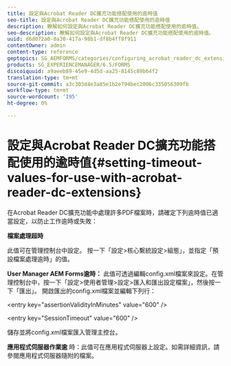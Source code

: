 ```yaml
---
title: 設定與Acrobat Reader DC擴充功能搭配使用的逾時值
seo-title: 設定與Acrobat Reader DC擴充功能搭配使用的逾時值
description: 瞭解如何設定與Acrobat Reader DC擴充功能搭配使用的逾時值。
seo-description: 瞭解如何設定與Acrobat Reader DC擴充功能搭配使用的逾時值。
uuid: d6d072a0-0a30-417a-98b1-df8b4ff8f911
contentOwner: admin
content-type: reference
geptopics: SG_AEMFORMS/categories/configuring_acrobat_reader_dc_extensions
products: SG_EXPERIENCEMANAGER/6.5/FORMS
discoiquuid: a9aeeb89-45e9-4d5d-aa25-8145c89b64f2
translation-type: tm+mt
source-git-commit: a3c303d4e3a85e1b2e794bec2006c335056309fb
workflow-type: tm+mt
source-wordcount: '195'
ht-degree: 0%

---
```



# 設定與Acrobat Reader DC擴充功能搭配使用的逾時值{#setting-timeout-values-for-use-with-acrobat-reader-dc-extensions}

在Acrobat Reader DC擴充功能中處理許多PDF檔案時，請確定下列逾時值已適當設定，以防止工作逾時或失敗：

**檔案處理超時**

此值可在管理控制台中設定。 按一下「設定>核心繫統設定>組態」，並指定「預設檔案處理逾時」的值。

**User Manager AEM Forms逾時：** 此值可透過編輯config.xml檔案來設定。在管理控制台中，按一下「設定>使用者管理>設定>匯入和匯出設定檔案」，然後按一下「匯出」。 開啟匯出的config.xml檔案並編輯下列行：

&lt;entry key=&quot;assertionValidityInMinutes&quot; value=&quot;600&quot; />

&lt;entry key=&quot;SessionTimeout&quot; value=&quot;600&quot; />

儲存並將config.xml檔案匯入管理主控台。

**應用程式伺服器作業逾** 時：此值可在應用程式伺服器上設定。如需詳細資訊，請參閱應用程式伺服器隨附的檔案。
